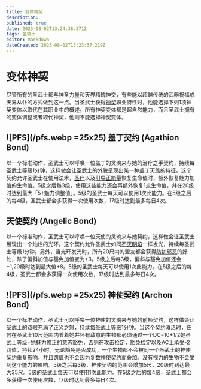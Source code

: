 ```yaml
---
title: 变体神契
description: 
published: true
date: 2023-08-02T13:24:38.371Z
tags: 圣骑士
editor: markdown
dateCreated: 2023-08-02T13:23:37.219Z
---
```


# 变体神契
尽管所有的圣武士都与神圣力量和天界精魄神交，有些能以超越传统的武器祝福或天界从仆的方式做到这一点。当圣武士获得[神契](/圣骑士#神契-divine-bond-sp)职业特性时，他能选择下列1项神契变体以取代在其职业中的概述。所有神契变体都是超自然能力，而且圣武士拥有的变体调整或者取代神契，他则不能选择神契变体。

## ![PFS](/pfs.webp =25x25) 盖丁契约 (Agathion Bond)
以一个标准动作，圣武士可以呼唤一位盖丁的灵魂来与她的治疗之手契约，持续每圣武士等级1分钟，这样做会让圣武士的外貌呈现出某一种盖丁天族的特征。这个契约允许圣武士在使用法术，[圣疗](/圣骑士#圣疗-lay-on-hands-su)以及[引导正能量](/圣骑士#引导正能量-channel-positive-energy-su)恢复生命值时，额外恢复魅力加值的生命值。5级之后每3级，使用这些能力还会再额外恢复1点生命值，幷在20级时达到最大「5+魅力调整值」。5级的圣武士每天可以使用1次此能力。在5级之后的每4级，圣武士都会多获得一次使用次数，17级时达到最多每日4次。

## 天使契约 (Angelic Bond)
以一个标准动作，圣武士可以呼唤一位天使的灵魂来与她契约，这样做会让圣武士展现出一个灿烂的光环。这个契约允许圣武士如同[不灭明焰](/法术列表/不灭明焰_Continual_flame)一样发光，持续每圣武士等级1分钟。另外，当光环发光时，所有20尺内的盟友都会获得[防护邪恶](/法术列表/防护邪恶_Protection_from_evil)的好处，除了偏斜加值与豁免加值变为+3。5级之后每3级，偏斜与豁免加值还会+1,20级时达到最大值+8。5级的圣武士每天可以使用1次此能力。在5级之后的每4级，圣武士都会多获得一次使用次数，17级时达到最多每日4次。

## ![PFS](/pfs.webp =25x25) 神使契约 (Archon Bond)
以一个标准动作，圣武士可以呼唤一位神使的灵魂来与她的前额契约，这样做会让圣武士的双眼充满了正义之怒，持续每圣武士等级1分钟。当这个契约激活时，任何在圣武士10尺范围内看着她幷怀有敌意的生物都必须通过一个DC=10+1/2她圣武士等级+她魅力修正的意志豁免，否则在攻击检定，豁免检定以及AC上承受-2罚值，持续24小时。无论豁免是否成功，一个生物都不会被同一个圣武士的神使契约重复影响，幷且罚值也不会因为复数神使契约而叠加。没有视力的生物不会受到这个能力的影响。5级之后每3级，神使契约的范围会增加5尺，20级时到达最大35尺。5级的圣武士每天可以使用1次此能力。在5级之后的每4级，圣武士都会多获得一次使用次数，17级时达到最多每日4次。